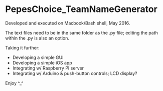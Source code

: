 # PepesChoice_TeamNameGenerator

Developed and executed on Macbook/Bash shell, May 2016. 

The text files need to be in the same folder as the .py file; 
editing the path within the .py is also an option.

Taking it further: 
- Developing a simple GUI
- Developing a simple iOS app
- Integrating w/ Raspberry PI server
- Integrating w/ Arduino & push-button controls; LCD display?

Enjoy ^_^
